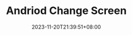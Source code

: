 ---
title: "Andriod Change Screen"
description: 
date: 2023-11-20T21:39:51+08:00
lastmod:
image: 
math: 
license: 
tags:
categories: 
    - Fixit
hidden: false
comments: true
draft: true
---